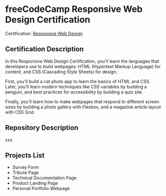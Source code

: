 <!-- README file for freeCodeCamp -->

# freeCodeCamp Responsive Web Design Certification

Certification: [Responsive Web Design](https://www.freecodecamp.org/learn/2022/responsive-web-design/)

## Certification Description

In this Responsive Web Design Certification, you'll learn the languages that developers use to build webpages: HTML (Hypertext Markup Language) for content, and CSS (Cascading Style Sheets) for design.

First, you'll build a cat photo app to learn the basics of HTML and CSS. Later, you'll learn modern techniques like CSS variables by building a penguin, and best practices for accessibility by building a quiz site.

Finally, you'll learn how to make webpages that respond to different screen sizes by building a photo gallery with Flexbox, and a magazine article layout with CSS Grid.

## Repository Description

xxx

## Projects List

- Survey Form
- Tribute Page
- Technical Documentation Page
- Product Landing Page
- Personal Portfolio Webpage
